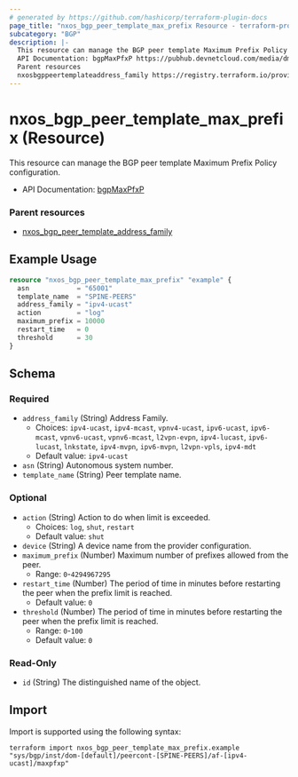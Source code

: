```yaml
---
# generated by https://github.com/hashicorp/terraform-plugin-docs
page_title: "nxos_bgp_peer_template_max_prefix Resource - terraform-provider-nxos"
subcategory: "BGP"
description: |-
  This resource can manage the BGP peer template Maximum Prefix Policy configuration.
  API Documentation: bgpMaxPfxP https://pubhub.devnetcloud.com/media/dme-docs-10-2-2/docs/Routing%20and%20Forwarding/bgp:MaxPfxP/
  Parent resources
  nxosbgppeertemplateaddress_family https://registry.terraform.io/providers/netascode/nxos/latest/docs/resources/bgp_peer_template_address_family
---
```


# nxos_bgp_peer_template_max_prefix (Resource)

This resource can manage the BGP peer template Maximum Prefix Policy configuration.

- API Documentation: [bgpMaxPfxP](https://pubhub.devnetcloud.com/media/dme-docs-10-2-2/docs/Routing%20and%20Forwarding/bgp:MaxPfxP/)

### Parent resources

- [nxos_bgp_peer_template_address_family](https://registry.terraform.io/providers/netascode/nxos/latest/docs/resources/bgp_peer_template_address_family)

## Example Usage

```terraform
resource "nxos_bgp_peer_template_max_prefix" "example" {
  asn            = "65001"
  template_name  = "SPINE-PEERS"
  address_family = "ipv4-ucast"
  action         = "log"
  maximum_prefix = 10000
  restart_time   = 0
  threshold      = 30
}
```

<!-- schema generated by tfplugindocs -->
## Schema

### Required

- `address_family` (String) Address Family.
  - Choices: `ipv4-ucast`, `ipv4-mcast`, `vpnv4-ucast`, `ipv6-ucast`, `ipv6-mcast`, `vpnv6-ucast`, `vpnv6-mcast`, `l2vpn-evpn`, `ipv4-lucast`, `ipv6-lucast`, `lnkstate`, `ipv4-mvpn`, `ipv6-mvpn`, `l2vpn-vpls`, `ipv4-mdt`
  - Default value: `ipv4-ucast`
- `asn` (String) Autonomous system number.
- `template_name` (String) Peer template name.

### Optional

- `action` (String) Action to do when limit is exceeded.
  - Choices: `log`, `shut`, `restart`
  - Default value: `shut`
- `device` (String) A device name from the provider configuration.
- `maximum_prefix` (Number) Maximum number of prefixes allowed from the peer.
  - Range: `0`-`4294967295`
- `restart_time` (Number) The period of time in minutes before restarting the peer when the prefix limit is reached.
  - Default value: `0`
- `threshold` (Number) The period of time in minutes before restarting the peer when the prefix limit is reached.
  - Range: `0`-`100`
  - Default value: `0`

### Read-Only

- `id` (String) The distinguished name of the object.

## Import

Import is supported using the following syntax:

```shell
terraform import nxos_bgp_peer_template_max_prefix.example "sys/bgp/inst/dom-[default]/peercont-[SPINE-PEERS]/af-[ipv4-ucast]/maxpfxp"
```

